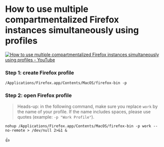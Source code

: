 <!--
Title: How to use multiple compartmentalized Firefox instances simultaneously using profiles
Description: Learn how to use multiple compartmentalized Firefox instances simultaneously using profiles.
Author: Sun Knudsen <https://github.com/sunknudsen>
Contributors: Sun Knudsen <https://github.com/sunknudsen>
Reviewers:
Publication date: 2020-05-13T00:00:00.000Z
Listed: true
-->

# How to use multiple compartmentalized Firefox instances simultaneously using profiles

[![How to use multiple compartmentalized Firefox instances simultaneously using profiles - YouTube](how-to-use-multiple-compartmentalized-firefox-instances-simultaneously-using-profiles.png)](https://www.youtube.com/watch?v=Upib_vq_EB8 "How to use multiple compartmentalized Firefox instances simultaneously using profiles - YouTube")

### Step 1: create Firefox profile

```shell
/Applications/Firefox.app/Contents/MacOS/firefox-bin -p
```

### Step 2: open Firefox profile

> Heads-up: in the following command, make sure you replace `work` by the name of your profile. If the name includes spaces, please use quotes (example: `-p "Work Profile"`).

```shell
nohup /Applications/Firefox.app/Contents/MacOS/firefox-bin -p work --no-remote > /dev/null 2>&1 &
```

👍
